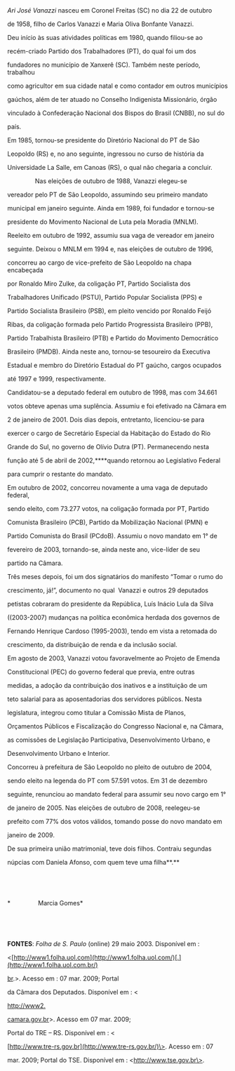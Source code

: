 

               



*Ari José Vanazzi* nasceu em Coronel Freitas (SC) no dia 22 de outubro

de 1958, filho de Carlos Vanazzi e Maria Oliva Bonfante Vanazzi.



Deu início às suas atividades políticas em 1980, quando filiou-se ao

recém-criado Partido dos Trabalhadores (PT), do qual foi um dos

fundadores no município de Xanxerê (SC). Também neste período, trabalhou

como agricultor em sua cidade natal e como contador em outros municípios

gaúchos, além de ter atuado no Conselho Indigenista Missionário, órgão

vinculado à Confederação Nacional dos Bispos do Brasil (CNBB), no sul do

país.



Em 1985, tornou-se presidente do Diretório Nacional do PT de São

Leopoldo (RS) e, no ano seguinte, ingressou no curso de história da

Universidade La Salle, em Canoas (RS), o qual não chegaria a concluir.



                Nas eleições de outubro de 1988, Vanazzi elegeu-se

vereador pelo PT de São Leopoldo, assumindo seu primeiro mandato

municipal em janeiro seguinte. Ainda em 1989, foi fundador e tornou-se

presidente do Movimento Nacional de Luta pela Moradia (MNLM).



Reeleito em outubro de 1992, assumiu sua vaga de vereador em janeiro

seguinte. Deixou o MNLM em 1994 e, nas eleições de outubro de 1996,

concorreu ao cargo de vice-prefeito de São Leopoldo na chapa encabeçada

por Ronaldo Miro Zulke, da coligação PT, Partido Socialista dos

Trabalhadores Unificado (PSTU), Partido Popular Socialista (PPS) e

Partido Socialista Brasileiro (PSB), em pleito vencido por Ronaldo Feijó

Ribas, da coligação formada pelo Partido Progressista Brasileiro (PPB),

Partido Trabalhista Brasileiro (PTB) e Partido do Movimento Democrático

Brasileiro (PMDB). Ainda neste ano, tornou-se tesoureiro da Executiva

Estadual e membro do Diretório Estadual do PT gaúcho, cargos ocupados

até 1997 e 1999, respectivamente.



Candidatou-se a deputado federal em outubro de 1998, mas com 34.661

votos obteve apenas uma suplência. Assumiu e foi efetivado na Câmara em

2 de janeiro de 2001. Dois dias depois, entretanto, licenciou-se para

exercer o cargo de Secretário Especial da Habitação do Estado do Rio

Grande do Sul, no governo de Olívio Dutra (PT). Permanecendo nesta

função até 5 de abril de 2002,****quando retornou ao Legislativo Federal

para cumprir o restante do mandato.



Em outubro de 2002, concorreu novamente a uma vaga de deputado federal,

sendo eleito, com 73.277 votos, na coligação formada por PT, Partido

Comunista Brasileiro (PCB), Partido da Mobilização Nacional (PMN) e

Partido Comunista do Brasil (PCdoB). Assumiu o novo mandato em 1° de

fevereiro de 2003, tornando-se, ainda neste ano, vice-líder de seu

partido na Câmara.



Três meses depois, foi um dos signatários do manifesto “Tomar o rumo do

crescimento, já!”, documento no qual  Vanazzi e outros 29 deputados

petistas cobraram do presidente da República, Luís Inácio Lula da Silva

((2003-2007) mudanças na política econômica herdada dos governos de

Fernando Henrique Cardoso (1995-2003), tendo em vista a retomada do

crescimento, da distribuição de renda e da inclusão social.



Em agosto de 2003, Vanazzi votou favoravelmente ao Projeto de Emenda

Constitucional (PEC) do governo federal que previa, entre outras

medidas, a adoção da contribuição dos inativos e a instituição de um

teto salarial para as aposentadorias dos servidores públicos. Nesta

legislatura, integrou como titular a Comissão Mista de Planos,

Orçamentos Públicos e Fiscalização do Congresso Nacional e, na Câmara,

as comissões de Legislação Participativa, Desenvolvimento Urbano, e

Desenvolvimento Urbano e Interior.



Concorreu à prefeitura de São Leopoldo no pleito de outubro de 2004,

sendo eleito na legenda do PT com 57.591 votos. Em 31 de dezembro

seguinte, renunciou ao mandato federal para assumir seu novo cargo em 1°

de janeiro de 2005. Nas eleições de outubro de 2008, reelegeu-se

prefeito com 77% dos votos válidos, tomando posse do novo mandato em

janeiro de 2009.



De sua primeira união matrimonial, teve dois filhos. Contraiu segundas

núpcias com Daniela Afonso, com quem teve uma filha**.**



 



                                                                                                                            

*                Marcia Gomes*



 



 



**FONTES**: *Folha de S. Paulo* (online) 29 maio 2003. Disponível em :

\<[http://www1.folha.uol.com](http://www1.folha.uol.com/)[.](http://www1.folha.uol.com.br/)



[br](http://www1.folha.uol.com.br/).\>. Acesso em : 07 mar. 2009; Portal

da Câmara dos Deputados. Disponível em : \<

[http://www2](http://www2/)[.](http://www2.camara.gov.br/)



[camara.gov.br](http://www2.camara.gov.br/)\>. Acesso em 07 mar. 2009;

Portal do TRE – RS. Disponível em : \<

[http://www.tre-rs.gov.br](http://www.tre-rs.gov.br/)\>. Acesso em : 07

mar. 2009; Portal do TSE. Disponível em : \<http://www.tse.gov.br\>.



 



 



 



 



 



 



 



 



 



 



 



 



 

